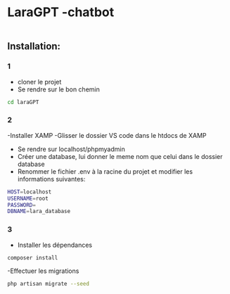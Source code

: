 # LaraGPT -chatbot 

<img src="/public/img/logo.png?raw=true" alt="">

## Installation:

### 1

- cloner le projet 
- Se rendre sur le bon chemin

```bash
cd laraGPT
```


### 2
-Installer XAMP
-Glisser le dossier VS code dans le htdocs de XAMP
- Se rendre sur localhost/phpmyadmin
- Créer une database, lui donner le meme nom que celui dans le dossier database
- Renommer le fichier .env à la racine du projet et modifier les informations suivantes:

```bash
HOST=localhost
USERNAME=root
PASSWORD=
DBNAME=lara_database
```

### 3

- Installer les dépendances

```bash
composer install
```

-Effectuer les migrations

```bash
php artisan migrate --seed
```


  
